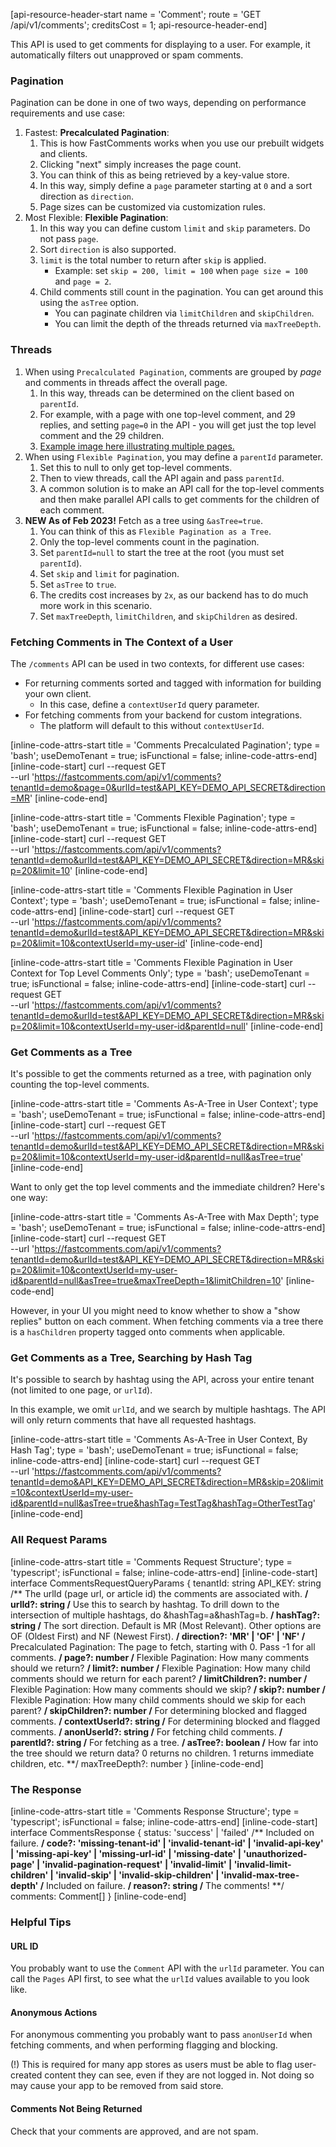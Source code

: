 [api-resource-header-start name = 'Comment'; route = 'GET /api/v1/comments'; creditsCost = 1; api-resource-header-end]

This API is used to get comments for displaying to a user. For example, it automatically filters
out unapproved or spam comments.

### Pagination

Pagination can be done in one of two ways, depending on performance requirements and use case:

1. Fastest: **Precalculated Pagination**:
   1. This is how FastComments works when you use our prebuilt widgets and clients.
   2. Clicking "next" simply increases the page count.
   3. You can think of this as being retrieved by a key-value store.
   4. In this way, simply define a `page` parameter starting at `0` and a sort direction as `direction`.
   5. Page sizes can be customized via customization rules.
2. Most Flexible: **Flexible Pagination**:
   1. In this way you can define custom `limit` and `skip` parameters. Do not pass `page`.
   2. Sort `direction` is also supported.
   3. `limit` is the total number to return after `skip` is applied.
      - Example: set `skip = 200, limit = 100` when `page size = 100` and `page = 2`.
   4. Child comments still count in the pagination. You can get around this using the `asTree` option.
      - You can paginate children via `limitChildren` and `skipChildren`.
      - You can limit the depth of the threads returned via `maxTreeDepth`.

### Threads

1. When using `Precalculated Pagination`, comments are grouped by *page* and comments in threads affect the overall page.
   1. In this way, threads can be determined on the client based on `parentId`.
   2. For example, with a page with one top-level comment, and 29 replies, and setting `page=0` in the API - you will get just the top level comment and the 29 children.
   3. [Example image here illustrating multiple pages.](https://blog.winricklabs.com/images/fc-pagination02.png)
2. When using `Flexible Pagination`, you may define a `parentId` parameter.
   1. Set this to null to only get top-level comments.
   2. Then to view threads, call the API again and pass `parentId`.
   3. A common solution is to make an API call for the top-level comments and then make parallel API calls to get comments for the children of each comment.
3. __NEW As of Feb 2023!__ Fetch as a tree using `&asTree=true`.
   1. You can think of this as `Flexible Pagination as a Tree`.
   2. Only the top-level comments count in the pagination.
   3. Set `parentId=null` to start the tree at the root (you must set `parentId`).
   4. Set `skip` and `limit` for pagination.
   5. Set `asTree` to `true`.
   6. The credits cost increases by `2x`, as our backend has to do much more work in this scenario.
   7. Set `maxTreeDepth`, `limitChildren`, and `skipChildren` as desired.

### Fetching Comments in The Context of a User

The `/comments` API can be used in two contexts, for different use cases:

- For returning comments sorted and tagged with information for building your own client.
  - In this case, define a `contextUserId` query parameter.
- For fetching comments from your backend for custom integrations.
  - The platform will default to this without `contextUserId`. 

[inline-code-attrs-start title = 'Comments Precalculated Pagination'; type = 'bash'; useDemoTenant = true; isFunctional = false; inline-code-attrs-end]
[inline-code-start]
curl --request GET \
  --url 'https://fastcomments.com/api/v1/comments?tenantId=demo&page=0&urlId=test&API_KEY=DEMO_API_SECRET&direction=MR'
[inline-code-end]

[inline-code-attrs-start title = 'Comments Flexible Pagination'; type = 'bash'; useDemoTenant = true; isFunctional = false; inline-code-attrs-end]
[inline-code-start]
curl --request GET \
  --url 'https://fastcomments.com/api/v1/comments?tenantId=demo&urlId=test&API_KEY=DEMO_API_SECRET&direction=MR&skip=20&limit=10'
[inline-code-end]

[inline-code-attrs-start title = 'Comments Flexible Pagination in User Context'; type = 'bash'; useDemoTenant = true; isFunctional = false; inline-code-attrs-end]
[inline-code-start]
curl --request GET \
  --url 'https://fastcomments.com/api/v1/comments?tenantId=demo&urlId=test&API_KEY=DEMO_API_SECRET&direction=MR&skip=20&limit=10&contextUserId=my-user-id'
[inline-code-end]

[inline-code-attrs-start title = 'Comments Flexible Pagination in User Context for Top Level Comments Only'; type = 'bash'; useDemoTenant = true; isFunctional = false; inline-code-attrs-end]
[inline-code-start]
curl --request GET \
  --url 'https://fastcomments.com/api/v1/comments?tenantId=demo&urlId=test&API_KEY=DEMO_API_SECRET&direction=MR&skip=20&limit=10&contextUserId=my-user-id&parentId=null'
[inline-code-end]

### Get Comments as a Tree

It's possible to get the comments returned as a tree, with pagination only counting the top-level comments.

[inline-code-attrs-start title = 'Comments As-A-Tree in User Context'; type = 'bash'; useDemoTenant = true; isFunctional = false; inline-code-attrs-end]
[inline-code-start]
curl --request GET \
  --url 'https://fastcomments.com/api/v1/comments?tenantId=demo&urlId=test&API_KEY=DEMO_API_SECRET&direction=MR&skip=20&limit=10&contextUserId=my-user-id&parentId=null&asTree=true'
[inline-code-end]

Want to only get the top level comments and the immediate children? Here's one way:

[inline-code-attrs-start title = 'Comments As-A-Tree with Max Depth'; type = 'bash'; useDemoTenant = true; isFunctional = false; inline-code-attrs-end]
[inline-code-start]
curl --request GET \
  --url 'https://fastcomments.com/api/v1/comments?tenantId=demo&urlId=test&API_KEY=DEMO_API_SECRET&direction=MR&skip=20&limit=10&contextUserId=my-user-id&parentId=null&asTree=true&maxTreeDepth=1&limitChildren=10'
[inline-code-end]

However, in your UI you might need to know whether to show a "show replies" button on
each comment. When fetching comments via a tree there is a `hasChildren` property tagged
onto comments when applicable.

### Get Comments as a Tree, Searching by Hash Tag

It's possible to search by hashtag using the API, across your entire tenant (not limited to one page, or `urlId`).

In this example, we omit `urlId`, and we search by multiple hashtags. The API will only return comments that have all requested hashtags.

[inline-code-attrs-start title = 'Comments As-A-Tree in User Context, By Hash Tag'; type = 'bash'; useDemoTenant = true; isFunctional = false; inline-code-attrs-end]
[inline-code-start]
curl --request GET \
  --url 'https://fastcomments.com/api/v1/comments?tenantId=demo&API_KEY=DEMO_API_SECRET&direction=MR&skip=20&limit=10&contextUserId=my-user-id&parentId=null&asTree=true&hashTag=TestTag&hashTag=OtherTestTag'
[inline-code-end]

### All Request Params

[inline-code-attrs-start title = 'Comments Request Structure'; type = 'typescript'; isFunctional = false; inline-code-attrs-end]
[inline-code-start]
interface CommentsRequestQueryParams {
    tenantId: string
    API_KEY: string
    /** The urlId (page url, or article id) the comments are associated with. **/
    urlId?: string
    /** Use this to search by hashtag. To drill down to the intersection of multiple hashtags, do &hashTag=a&hashTag=b. **/
    hashTag?: string
    /** The sort direction. Default is MR (Most Relevant). Other options are OF (Oldest First) and NF (Newest First). **/
    direction?: 'MR' | 'OF' | 'NF'
    /** Precalculated Pagination: The page to fetch, starting with 0. Pass -1 for all comments. **/
    page?: number
    /** Flexible Pagination: How many comments should we return? **/
    limit?: number
    /** Flexible Pagination: How many child comments should we return for each parent? **/
    limitChildren?: number
    /** Flexible Pagination: How many comments should we skip? **/
    skip?: number
    /** Flexible Pagination: How many child comments should we skip for each parent? **/
    skipChildren?: number
    /** For determining blocked and flagged comments. **/
    contextUserId?: string
    /** For determining blocked and flagged comments. **/
    anonUserId?: string
    /** For fetching child comments. **/
    parentId?: string
    /** For fetching as a tree. **/
    asTree?: boolean
    /** How far into the tree should we return data? 0 returns no children. 1 returns immediate children, etc. **/
    maxTreeDepth?: number
}
[inline-code-end]

### The Response

[inline-code-attrs-start title = 'Comments Response Structure'; type = 'typescript'; isFunctional = false; inline-code-attrs-end]
[inline-code-start]
interface CommentsResponse {
    status: 'success' | 'failed'
    /** Included on failure. **/
    code?: 'missing-tenant-id' | 'invalid-tenant-id' | 'invalid-api-key' | 'missing-api-key' | 'missing-url-id' | 'missing-date' | 'unauthorized-page' | 'invalid-pagination-request' | 'invalid-limit' | 'invalid-limit-children' | 'invalid-skip' | 'invalid-skip-children' | 'invalid-max-tree-depth'
    /** Included on failure. **/
    reason?: string
    /** The comments! **/
    comments: Comment[]
}
[inline-code-end]

### Helpful Tips

#### URL ID

You probably want to use the `Comment` API with the `urlId` parameter. You can call the `Pages` API first, to see what the `urlId` values available to you look like. 

#### Anonymous Actions

For anonymous commenting you probably want to pass `anonUserId` when fetching comments, and when performing flagging and blocking.

(!) This is required for many app stores as users must be able to flag user-created content they can see, even if they are not logged in. Not doing so may cause your app to be removed from said store.

#### Comments Not Being Returned

Check that your comments are approved, and are not spam.
